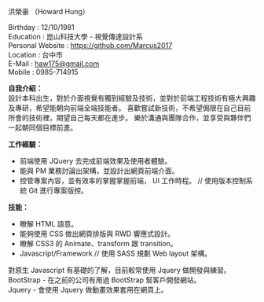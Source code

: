 洪榮豪 （Howard Hung）

Birthday : 12/10/1981<br>
Education : 崑山科技大學 - 視覺傳達設計系<br>
Personal Website : https://github.com/Marcus2017<br>
Location : 台中市<br>
E-Mail : haw175@gmail.com<br>
Mobile : 0985-714915<br>


<b>自我介紹：</b><br>
設計本科出生，對於介面視覺有獨到經驗及技術，並對於前端工程技術有極大興趣及專研，希望能朝向前端全端技能者。
喜歡嘗試新技術，不希望侷限在自己目前所會的技術裡，期望自己每天都在進步。
樂於溝通與團隊合作，並享受與夥伴們一起朝同個目標前進。

<b>工作經驗：</b><br>
* 前端使用 JQuery 去完成前端效果及使用者體驗。
* 能與 PM 業務討論出架構，並設計出網頁前端介面。
* 控管專案內容，並有效率的掌握掌握前端， UI 工作時程。
// 使用版本控制系統 Git 進行專案版控。

<b>技能：</b><br>
* 瞭解 HTML 語意。
* 能夠使用 CSS 做出網頁排版與 RWD 響應式設計。
* 瞭解 CSS3 的 Animate、transform 跟 transition。
* Javascript/Framework
// 使用 SASS 規劃 Web layout 架構。

<p>對原生 Javascript 有基礎的了解，目前較常使用 Jquery 做開發與練習。<br>
BootStrap - 在之前的公司有用過 BootStrap 幫客戶開發網站。<br>
Jquery - 會使用 Jquery 做動畫效果套用在網頁上。</p>
